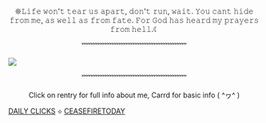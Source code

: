 

<p align="center"> 𖤓𝙻𝚒𝚏𝚎 𝚠𝚘𝚗'𝚝 𝚝𝚎𝚊𝚛 𝚞𝚜 𝚊𝚙𝚊𝚛𝚝, 𝚍𝚘𝚗'𝚝 𝚛𝚞𝚗, 𝚠𝚊𝚒𝚝. 𝚈𝚘𝚞 𝚌𝚊𝚗𝚝 𝚑𝚒𝚍𝚎 𝚏𝚛𝚘𝚖 𝚖𝚎, 𝚊𝚜 𝚠𝚎𝚕𝚕 𝚊𝚜 𝚏𝚛𝚘𝚖 𝚏𝚊𝚝𝚎. 𝙵𝚘𝚛 𝙶𝚘𝚍 𝚑𝚊𝚜 𝚑𝚎𝚊𝚛𝚍 𝚖𝚢 𝚙𝚛𝚊𝚢𝚎𝚛𝚜 𝚏𝚛𝚘𝚖 𝚑𝚎𝚕𝚕.☾ </p>

<p align="center"> ﹌﹌﹌﹌﹌﹌﹌﹌﹌﹌﹌﹌﹌﹌﹌


![](https://64.media.tumblr.com/0f96fa9a4e79b79bd93fc4821b7a49c6/d60257d3f29b6dbd-33/s1280x1920/fc4d8c721a22a0fb4fab445f1e58692392fffbf0.pnj)

<p align="center"> ﹌﹌﹌﹌﹌﹌﹌﹌﹌﹌﹌﹌﹌﹌﹌

<p align="center"> Click on rentry for full info about me, Carrd for basic info ( ^ヮ^ )



[DAILY CLICKS](https://arab.org/click-to-help/) ⟡ [CEASEFIRETODAY](https://ceasefiretoday.com)

